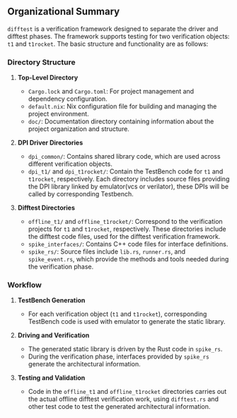 ## Organizational Summary

`difftest` is a verification framework designed to separate the driver and difftest phases. The framework supports testing for two verification objects: `t1` and `t1rocket`. The basic structure and functionality are as follows:

### Directory Structure

1. **Top-Level Directory**
   - `Cargo.lock` and `Cargo.toml`: For project management and dependency configuration.
   - `default.nix`: Nix configuration file for building and managing the project environment.
   - `doc/`: Documentation directory containing information about the project organization and structure.

2. **DPI Driver Directories**
   - `dpi_common/`: Contains shared library code, which are used across different verification objects.
   - `dpi_t1/` and `dpi_t1rocket/`: Contain the TestBench code for `t1` and `t1rocket`, respectively. Each directory includes source files providing the DPI library linked by emulator(vcs or verilator), these DPIs will be called by corresponding Testbench.

3. **Difftest Directories**
   - `offline_t1/` and `offline_t1rocket/`: Correspond to the verification projects for `t1` and `t1rocket`, respectively. These directories include the difftest code files, used for the difftest verification framework.
   - `spike_interfaces/`: Contains C++ code files for interface definitions.
   - `spike_rs/`: Source files include `lib.rs`, `runner.rs`, and `spike_event.rs`, which provide the methods and tools needed during the verification phase.

### Workflow

1. **TestBench Generation**
   - For each verification object (`t1` and `t1rocket`), corresponding TestBench code is used with emulator to generate the static library.

2. **Driving and Verification**
   - The generated static library is driven by the Rust code in `spike_rs`.
   - During the verification phase, interfaces provided by `spike_rs`  generate the architectural information.

3. **Testing and Validation**
   - Code in the `offline_t1` and `offline_t1rocket` directories carries out the actual offline difftest verification work, using `difftest.rs` and other test code to test the generated architectural information.
